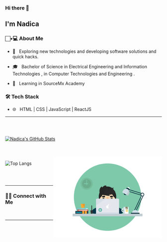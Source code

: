 ### Hi there 👋<h2> I'm Nadica</h2>


<h3>🏻•💻 About Me </h3>



- 🤔 &nbsp; Exploring new technologies and developing software solutions and quick hacks.

- 🎓 &nbsp; Bachelor of Science in Electrical Engineering and Information Technologies , in Computer Technologies and Engineering .

- 🌱 &nbsp; Learning in SourceMx Academy



<h3>🛠 Tech Stack</h3>



- 🌐 &nbsp; HTML | CSS | JavaScript | ReactJS



<hr>



<br/><br/>

[![Nadica's GitHub Stats](https://github-readme-stats.vercel.app/api?username=nadicaristic=true)](https://github.com/nadicaristic)

<br/>

<br/>

<img src="https://github.com/nirala69/nirala69/blob/master/70804f7e25b11f29db904f2fa7b4cd9d.gif" width="350" align='right'>

![Top Langs](https://github-readme-stats.vercel.app/api/top-langs/?username=nadicaristic=true)

<br><br>



<hr>



<h3> 🤝🏻 Connect with Me </h3>

<br>



<p align="center">


<a href="https://www.linkedin.com/in/nadica-ristic-11076516b/"></a>
  <a href="https://twitter.com/nadicaristic"></a>

</p>



<hr>



